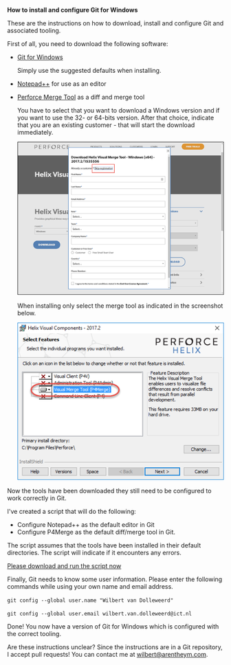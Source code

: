 ****How to install and configure Git for Windows****

These are the instructions on how to download, install and configure Git and associated tooling.

First of all, you need to download the following software:

* [Git for Windows](https://git-scm.com/download/win)

  Simply use the suggested defaults when installing.

* [Notepad++](https://notepad-plus-plus.org/download) for use as an editor
* [Perforce Merge Tool](https://www.perforce.com/downloads/visual-merge-tool) as a diff and merge tool

  You have to select that you want to download a Windows version and if you want to use the 32- or 64-bits version. After that choice, indicate that you are an existing customer - that will start the download immediately. 

  ![Download P4Merge](screenshots/download_p4merge.png)
    
  When installing only select the merge tool as indicated in the screenshot below.

  ![Install P4Merge](screenshots/install_p4merge.png)  


Now the tools have been downloaded they still need to be configured to work correctly in Git.

I've created a script that will do the following:

* Configure Notepad++ as the default editor in Git
* Configure P4Merge as the default diff/merge tool in Git.

The script assumes that the tools have been installed in their default directories. The script will indicate if it encounters any errors.

<a href="https://raw.githubusercontent.com/WilbertOnGithub/GitTraining/master/scripts/configure.cmd" download target="_blank">Please download and run the script now</a>

Finally, Git needs to know some user information. Please enter the following commands while using your own name and email address.

`git config --global user.name "Wilbert van Dolleweerd"`

`git config --global user.email wilbert.van.dolleweerd@ict.nl`

Done! You now have a version of Git for Windows which is configured with the correct tooling.

Are these instructions unclear? Since the instructions are in a Git repository, I accept pull requests! You can contact me at wilbert@arentheym.com.

